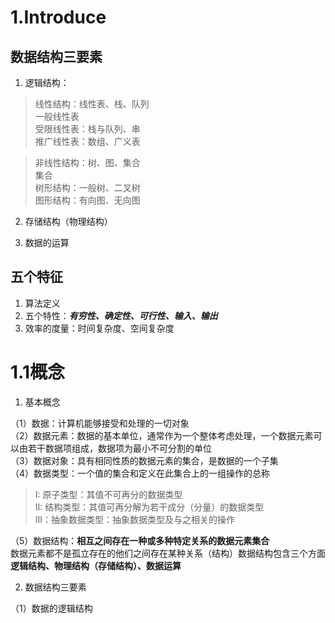 # 1.Introduce
## 数据结构三要素
1. 逻辑结构：
> 线性结构：线性表、栈、队列  
一般线性表  
受限线性表：栈与队列、串  
推广线性表：数组、广义表  

>非线性结构：树、图、集合  
集合  
树形结构：一般树、二叉树  
图形结构：有向图、无向图  
2. 存储结构（物理结构）

3. 数据的运算
## 五个特征
1. 算法定义  
2. 五个特性：***有穷性、确定性、可行性、输入、输出***
3. 效率的度量：时间复杂度、空间复杂度

# 1.1概念
1. 基本概念  

（1）数据：计算机能够接受和处理的一切对象  
（2）数据元素：数据的基本单位，通常作为一个整体考虑处理，一个数据元素可以由若干数据项组成，数据项为最小不可分割的单位  
（3）数据对象：具有相同性质的数据元素的集合，是数据的一个子集  
（4）数据类型：一个值的集合和定义在此集合上的一组操作的总称
>I: 原子类型：其值不可再分的数据类型  
II: 结构类型：其值可再分解为若干成分（分量）的数据类型  
III：抽象数据类型：抽象数据类型及与之相关的操作  

（5）数据结构：**相互之间存在一种或多种特定关系的数据元素集合**  
数据元素都不是孤立存在的他们之间存在某种关系（结构）数据结构包含三个方面**逻辑结构、物理结构（存储结构）、数据运算**

2. 数据结构三要素

（1）数据的逻辑结构
